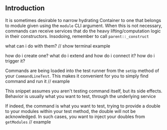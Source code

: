 ## Introduction

It is sometimes desirable to narrow hydrating Container to one that belongs to module given using the `module` CLI argument. When this is not necessary, commands can receive services that do the heavy lifting/computation logic in their constructors. Insodoing, remember to call `parent::_construct`

what can i do with them?
// show terminal example

how do i create one? what do i extend and how do i connect it? how do i trigger it?

Commands are being loaded into the test runner from the `setUp` method of your `CommandLineTest`. This makes it convenient for you to simply find command and run it
// example

This snippet assumes you aren't testing command itself, but its side effects. Behavior is usually what you want to test, through the underlying service

If indeed, the command is what you want to test, trying to provide a double to your modules within your test method, the double will not be acknowledged. In such cases, you want to inject your doubles from `getModules`
// example